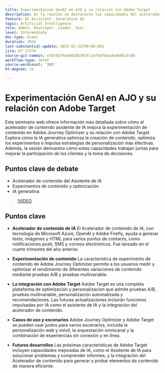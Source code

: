 ```yaml
---
title: Experimentación GenAI en AJO y su relación con Adobe Target
description: En la reunión se destacaron las capacidades del acelerador de contenido de IA para generar texto, imágenes y HTML, la experimentación de contenido mediante Adobe Journey Optimizer, la integración con Adobe Target para la optimización y personalización, varios casos de uso para herramientas combinadas y desarrollos futuros, incluidas las funciones mejoradas de IA.
feature: AI Assistant, Generative AI
topic: Artificial Intelligence
role: Admin, Developer, Leader, User
level: Intermediate
doc-type: Event
duration: 2016
last-substantial-update: 2025-02-21T00:00:00Z
jira: KT-17374
source-git-commit: e7bf8b79ad4920b303fc3afbdfb4adee60614c88
workflow-type: tm+mt
source-wordcount: '303'
ht-degree: 1%

---
```



# Experimentación GenAI en AJO y su relación con Adobe Target

Este seminario web ofrece información más detallada sobre cómo el acelerador de contenido asistente de IA mejora la experimentación de contenido en Adobe Journey Optimizer y su relación con Adobe Target. Explora cómo la IA generativa optimiza la creación de contenido, optimiza los experimentos e impulsa estrategias de personalización más efectivas. Además, la sesión demuestra cómo estas capacidades trabajan juntas para mejorar la participación de los clientes y la toma de decisiones.

## Puntos clave de debate

* Acelerador de contenido del Asistente de IA
* Experimentos de contenido y optimización
* IA generativa

>[!VIDEO](https://video.tv.adobe.com/v/3444453/?learn=on&enablevpops)

## Puntos clave

* **Acelerador de contenido de IA** El Acelerador de contenido de IA, con tecnología de Microsoft Azure, OpenAI y Adobe Firefly, ayuda a generar texto, imágenes y HTML para varios puntos de contacto, como notificaciones push, SMS y correos electrónicos. Fue lanzado en el cuarto trimestre del año anterior.

* **Experimentación de contenido** La característica de experimento de contenido de Adobe Journey Optimizer permite a los usuarios medir y optimizar el rendimiento de diferentes variaciones de contenido mediante pruebas A/B y pruebas multivariable.

* **La integración con Adobe Target** Adobe Target es una completa plataforma de optimización y personalización que admite pruebas A/B, pruebas multivariable, personalización automatizada y recomendaciones. Las futuras actualizaciones incluirán funciones impulsadas por IA como el asistente de IA y la integración del acelerador de contenido.

* **Casos de uso y escenarios** Adobe Journey Optimizer y Adobe Target se pueden usar juntos para varios escenarios, incluida la personalización web y móvil, la orquestación omnicanal y la combinación de experiencias sin conexión y en línea.

* **Futuros desarrollos** Las próximas características de Adobe Target incluyen capacidades mejoradas de IA, como el Asistente de IA para solucionar problemas y comprender informes, y la integración del Acelerador de contenido para generar y probar elementos de contenido de manera eficiente.
